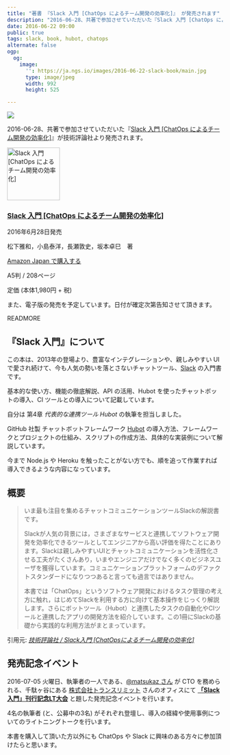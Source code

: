 ```yaml
---
title: "著書 『Slack 入門 [ChatOps によるチーム開発の効率化]』 が発売されます"
description: "2016-06-28、共著で参加させていただいた『Slack 入門 [ChatOps によるチーム開発の効率化]』 が技術評論社より発売されます。"
date: 2016-06-22 09:00
public: true
tags: slack, book, hubot, chatops
alternate: false
ogp:
  og:
    image:
      '': https://ja.ngs.io/images/2016-06-22-slack-book/main.jpg
      type: image/jpeg
      width: 992
      height: 525

---
```


![](2016-06-22-slack-book/main.jpg)

2016-06-28、共著で参加させていただいた『[Slack 入門 [ChatOps によるチーム開発の効率化]][amazon]』が技術評論社より発売されます。

<div class="book clearboth">
<div class="book-left">
<img src="/images/slack-book/247x350.jpg" width="123" alt="Slack 入門 [ChatOps によるチーム開発の効率化]">
</div>
<div class="book-right">
<h3><a href="http://bit.ly/slack-book">Slack 入門 [ChatOps によるチーム開発の効率化]</a></h3>
<p>2016年6月28日発売</p>
<p>松下雅和，小島泰洋，長瀬敦史，坂本卓巳　著</p>
<p><a href="http://bit.ly/slack-book">Amazon Japan で購入する</a></p>
<p>A5判 / 208ページ</p>
<p>定価 (本体1,980円 + 税)</p>
</div>
</div>

また、電子版の発売を予定しています。日付が確定次第告知させて頂きます。

READMORE

## 『Slack 入門』について

この本は、2013年の登場より、豊富なインテグレーションや、親しみやすい UI で愛され続けて、今も人気の勢いを落とさないチャットツール、[Slack] の入門書です。　

基本的な使い方、機能の徹底解説、API の活用、Hubot を使ったチャットボットの導入、CI ツールとの導入について記載しています。

自分は 第4章 _代表的な連携ツール Hubot_ の執筆を担当しました。

GitHub 社製 チャットボットフレームワーク [Hubot] の導入方法、フレームワークとプロジェクトの仕組み、スクリプトの作成方法、具体的な実装例について解説しています。

今まで Node.js や Heroku を触ったことがない方でも、順を追って作業すれば導入できるような内容になっています。

## 概要

> いま最も注目を集めるチャットコミュニケーションツールSlackの解説書です。
>
> Slackが人気の背景には，さまざまなサービスと連携してソフトウェア開発を効率化できるツールとしてエンジニアから高い評価を得たことにあります。Slackは親しみやすいUIとチャットコミュニケーションを活性化させる工夫がたくさんあり，いまやエンジニアだけでなく多くのビジネスユーザを獲得しています。コミュニケーションプラットフォームのデファクトスタンダードになりつつあると言っても過言ではありません。
>
> 本書では「ChatOps」というソフトウェア開発におけるタスク管理の考え方に触れ，はじめてSlackを利用する方に向けて基本操作をじっくり解説します。さらにボットツール（Hubot）と連携したタスクの自動化やCIツールと連携したアプリの開発方法を紹介しています。この1冊にSlackの基礎から実践的な利用方法がまとまっています。

引用元: _[技術評論社 / Slack入門 [ChatOpsによるチーム開発の効率化]](http://gihyo.jp/book/2016/978-4-7741-8238-4)_

## 発売記念イベント

2016-07-05 火曜日、執筆者の一人である、[@matsukaz さん] が CTO を務められる、千駄ヶ谷にある [株式会社トランスリミット] さんのオフィスにて **[「Slack入門」刊行記念LT大会]** と題した発売記念イベントを行います。

4名の執筆者 (と、公募中の3名) がそれぞれ登壇し、導入の経緯や使用事例についてのライトニングトークを行います。

本書を購入して頂いた方以外にも ChatOps や Slack に興味のある方々に参加頂けたらと思います。

[amazon]: http://bit.ly/slack-book
[Hubot]: https://hubot.github.com/
[Slack]: https://slack.com/
[株式会社トランスリミット]: http://translimit.co.jp
[@matsukaz さん]: http://matsukaz.hatenablog.com
[「Slack入門」刊行記念LT大会]: http://connpass.com/event/34246/
